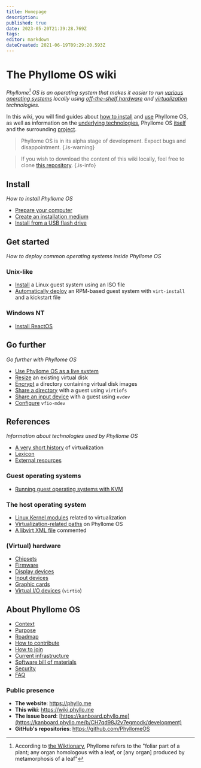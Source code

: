 ```yaml
---
title: Homepage
description: 
published: true
date: 2023-05-20T21:39:28.769Z
tags: 
editor: markdown
dateCreated: 2021-06-19T09:29:20.593Z
---
```


# The Phyllome OS wiki

*Phyllome[^1] OS is an operating system that makes it easier to run [various operating systems](#go-further) locally using [off-the-shelf hardware](/deploy/prepare) and [virtualization](/virt/lexicon#virtualization) technologies.*

In this wiki, you will find guides about [how to install](#install) and [use](#get-started) Phyllome OS, as well as information on the [underlying technologies](#references), Phyllome OS [itself](#about-phyllome-os) and the surrounding [project](#about-the-project).

> Phyllome OS is in its alpha stage of development. Expect bugs and disappointment.
{.is-warning}

[^1]: According to [the Wiktionary](https://en.wiktionary.org/wiki/phyllome), Phyllome refers to the "foliar part of a plant; any organ homologous with a leaf, or [any organ] produced by metamorphosis of a leaf"

> If you wish to download the content of this wiki locally, feel free to clone [this repository](https://github.com/PhyllomeOS/wiki).
{.is-info}

## Install

*How to install Phyllome OS*

- [Prepare your computer](/deploy/prepare)
- [Create an installation medium](/deploy/medium)
- [Install from a USB flash drive](/deploy/install)

## Get started

*How to deploy common operating systems inside Phyllome OS*

### Unix-like
	
- [Install](/getstarted/install-guest) a Linux guest system using an ISO file
- [Automatically deploy](/getstarted/virt-install) an RPM-based guest system with `virt-install` and a kickstart file

### Windows NT

- [Install ReactOS](/getstarted/reactos)

## Go further

*Go further with Phyllome OS*

- [Use Phyllome OS as a live system](/gofurther/live)
- [Resize](/gofurther/resize) an existing virtual disk
- [Encrypt](/gofurther/encrypt) a directory containing virtual disk images
- [Share a directory](/gofurther/virtiofs) with a guest using `virtiofs`
- [Share an input device](/gofurther/evdev) with a guest using `evdev`
- [Configure](/gofurther/vfio-mdev) `vfio-mdev`

## References

*Information about technologies used by Phyllome OS*

- [A very short history](/virt/history) of virtualization
- [Lexicon](/virt/lexicon)
- [External resources](/virt/resources)

### Guest operating systems

- [Running guest operating systems with KVM](/virt/guest.md)

### The host operating system

- [Linux Kernel modules](/virt/host/modules) related to virtualization
- [Virtualization-related paths](/virt/host/paths) on Phyllome OS
- [A libvirt XML file](/virt/host/xml) commented

### (Virtual) hardware

- [Chipsets](/virt/vm/chipset)
- [Firmware](/virt/vm/firmware)
- [Display devices](/virt/vm/display)
- [Input devices](/virt/vm/input)
- [Graphic cards](/virt/vm/graphic-card)
- [Virtual I/O devices](/virt/vm/virtio) (`virtio`)

## About Phyllome OS

- [Context](/phyllomeos/context)
- [Purpose](/phyllomeos/purpose)
- [Roadmap](/phyllomeos/roadmap)
- [How to contribute](/project/contribute)
- [How to join](/project/join)
- [Current infrastructure](/project/infrastructure)
- [Software bill of materials](/phyllomeos/sbom)
- [Security](/phyllomeos/security)
- [FAQ](/phyllomeos/faq)

### Public presence

- **The website**: https://phyllo.me
- **This wiki**: https://wiki.phyllo.me
- **The issue board**: [https://kanboard.phyllo.me](https://kanboard.phyllo.me/b/CH7qd98J2v7egmodk/development)
- **GitHub's repositories**: https://github.com/PhyllomeOS

